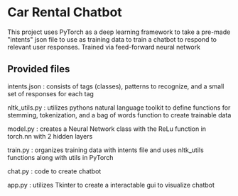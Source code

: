 # Car Rental Chatbot

This project uses PyTorch as a deep learning framework to take a pre-made "intents" json file to use as training data to train a chatbot to respond to relevant user responses. Trained via feed-forward neural network

## Provided files 

intents.json : consists of tags (classes), patterns to recognize, and a small set of responses for each tag

nltk_utils.py : utilizes pythons natural language toolkit to define functions for stemming, tokenization, and a bag of words function to create trainable data

model.py : creates a Neural Network class with the ReLu function in torch.nn with 2 hidden layers

train.py : organizes training data with intents file and uses nltk_utils functions along with utils in PyTorch

chat.py : code to create chatbot

app.py : utilizes Tkinter to create a interactable gui to visualize chatbot 
